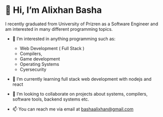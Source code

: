 # 👋 Hi, I’m Alixhan Basha
I recently graduated from University of Prizren as a Software Engineer and am interested in many different programming topics.

- 👀 I’m interested in anything programming such as:
  - Web Development ( Full Stack )
  - Compilers, 
  - Game development 
  - Operating Systems
  - Cyersecurity

- 🌱 I’m currently learning full stack web development with nodejs and react
- 💞️ I’m looking to collaborate on projects about systems, compilers, software tools, backend systems etc.
- 📫 You can reach me via email at bashaalixhan@gmail.com

<!---
hashbang404/hashbang404 is a ✨ special ✨ repository because its `README.md` (this file) appears on your GitHub profile.
You can click the Preview link to take a look at your changes.
--->
